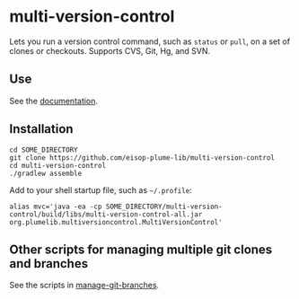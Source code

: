 # multi-version-control

Lets you run a version control command, such as `status` or `pull`, on
a set of clones or checkouts.  Supports CVS, Git, Hg, and SVN.

## Use

See the [documentation](http://plumelib.org/multi-version-control/api/org/plumelib/multiversioncontrol/MultiVersionControl.html).

## Installation

```
cd SOME_DIRECTORY
git clone https://github.com/eisop-plume-lib/multi-version-control
cd multi-version-control
./gradlew assemble
```

Add to your shell startup file, such as `~/.profile`:
```
alias mvc='java -ea -cp SOME_DIRECTORY/multi-version-control/build/libs/multi-version-control-all.jar org.plumelib.multiversioncontrol.MultiVersionControl'
```

## Other scripts for managing multiple git clones and branches

See the scripts in [manage-git-branches](https://github.com/eisop-plume-lib/manage-git-branches).
